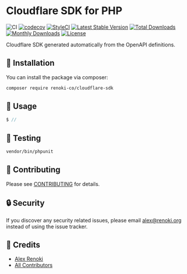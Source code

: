 # Cloudflare SDK for PHP

![CI](https://github.com/renoki-co/cloudflare-sdk/workflows/CI/badge.svg?branch=master)
[![codecov](https://codecov.io/gh/renoki-co/cloudflare-sdk/branch/master/graph/badge.svg)](https://codecov.io/gh/renoki-co/cloudflare-sdk/branch/master)
[![StyleCI](https://github.styleci.io/repos/:styleci_code/shield?branch=master)](https://github.styleci.io/repos/:styleci_code)
[![Latest Stable Version](https://poser.pugx.org/renoki-co/cloudflare-sdk/v/stable)](https://packagist.org/packages/renoki-co/cloudflare-sdk)
[![Total Downloads](https://poser.pugx.org/renoki-co/cloudflare-sdk/downloads)](https://packagist.org/packages/renoki-co/cloudflare-sdk)
[![Monthly Downloads](https://poser.pugx.org/renoki-co/cloudflare-sdk/d/monthly)](https://packagist.org/packages/renoki-co/cloudflare-sdk)
[![License](https://poser.pugx.org/renoki-co/cloudflare-sdk/license)](https://packagist.org/packages/renoki-co/cloudflare-sdk)

Cloudflare SDK generated automatically from the OpenAPI definitions.

## 🚀 Installation

You can install the package via composer:

```bash
composer require renoki-co/cloudflare-sdk
```

## 🙌 Usage

```php
$ //
```

## 🐛 Testing

``` bash
vendor/bin/phpunit
```

## 🤝 Contributing

Please see [CONTRIBUTING](CONTRIBUTING.md) for details.

## 🔒  Security

If you discover any security related issues, please email <alex@renoki.org> instead of using the issue tracker.

## 🎉 Credits

- [Alex Renoki](https://github.com/rennokki)
- [All Contributors](../../contributors)
